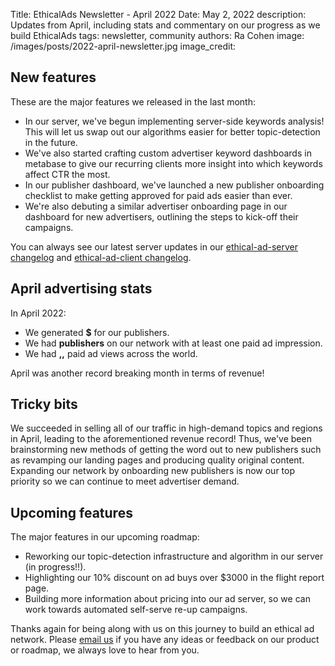 Title: EthicalAds Newsletter - April 2022
Date: May 2, 2022
description: Updates from April, including stats and commentary on our progress as we build EthicalAds
tags: newsletter, community
authors: Ra Cohen
image: /images/posts/2022-april-newsletter.jpg
image_credit: <span></span>


## New features

These are the major features we released in the last month:

* In our server, we've begun implementing server-side keywords analysis! This will let us swap out our algorithms easier for better topic-detection in the future.
* We've also started crafting custom advertiser keyword dashboards in metabase to give our recurring clients more insight into which keywords affect CTR the most.
* In our publisher dashboard, we've launched a new publisher onboarding checklist to make getting approved for paid ads easier than ever.
* We're also debuting a similar advertiser onboarding page in our dashboard for new advertisers, outlining the steps to kick-off their campaigns.


You can always see our latest server updates in our [ethical-ad-server changelog](https://ethical-ad-server.readthedocs.io/en/latest/developer/changelog.html) and [ethical-ad-client changelog](https://ethical-ad-client.readthedocs.io/en/latest/changelog.html).


## April advertising stats

In April 2022:

* We generated **$** for our publishers.
* We had **publishers** on our network with at least one paid ad impression.
* We had **,,** paid ad views across the world.

April was another record breaking month in terms of revenue!


## Tricky bits

We succeeded in selling all of our traffic in high-demand topics and regions in April, leading to the aforementioned revenue record!
Thus, we've been brainstorming new methods of getting the word out to new publishers such as revamping our landing pages and producing quality original content.
Expanding our network by onboarding new publishers is now our top priority so we can continue to meet advertiser demand.


## Upcoming features

The major features in our upcoming roadmap:

* Reworking our topic-detection infrastructure and algorithm in our server (in progress!!).
* Highlighting our 10% discount on ad buys over $3000 in the flight report page.
* Building more information about pricing into our ad server, so we can work towards automated self-serve re-up campaigns.



Thanks again for being along with us on this journey to build an ethical ad network.
Please [email us](mailto:ads@ethicalads.io) if you have any ideas or feedback on our product or roadmap,
we always love to hear from you.
